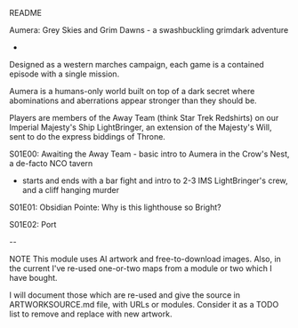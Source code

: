 README


Aumera: Grey Skies and Grim Dawns - a swashbuckling grimdark adventure

-

Designed as a western marches campaign, each game is a contained episode with a single mission. 

Aumera is a humans-only world built on top of a dark secret where abominations and aberrations appear stronger than they should be. 

Players are members of the Away Team (think Star Trek Redshirts) on our Imperial Majesty's Ship LightBringer,
an extension of the Majesty's Will, sent to do the express biddings of Throne. 

S01E00: Awaiting the Away Team - basic intro to Aumera in the Crow's Nest, a de-facto NCO tavern
 - starts and ends with a bar fight and intro to 2-3 IMS LightBringer's crew, and a cliff hanging murder
 
S01E01: Obsidian Pointe: Why is this lighthouse so Bright? 
 
S01E02: Port 

 --



NOTE
This module uses AI artwork and free-to-download images.  Also, in the current I've re-used one-or-two maps from a module or two which I have bought.   

I will document those which are re-used and give the source in ARTWORKSOURCE.md file, with URLs or modules.  Consider it as a TODO list to remove and replace with new artwork. 


